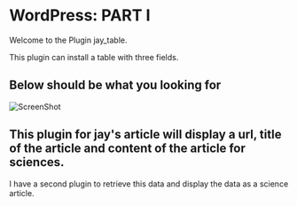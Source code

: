 # WordPress: PART I

Welcome to the Plugin jay_table.

This plugin can install a table with three fields.

## Below should be what you looking for

![ScreenShot](https://{url})

## This plugin for jay's article will display a url, title of the article and content of the article for sciences.

I have a second plugin to retrieve this data and display the data as a science article. 

